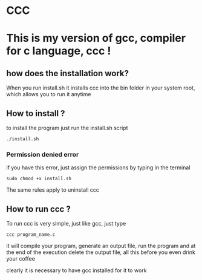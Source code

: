 # CCC 
# This is my version of gcc, compiler for c language, ccc !

## how does the installation work?
When you run install.sh it installs ccc into the bin folder in your system root, which allows you to run it anytime

## How to install ?
to install the program just run the install.sh script

```bash
./install.sh
```

### Permission denied error
if you have this error, just assign the permissions by typing in the terminal

```shell script
sudo chmod +x install.sh
```

The same rules apply to uninstall ccc


## How to run ccc ?
To run ccc is very simple, just like gcc, just type 

```shell
ccc program_name.c
```

it will compile your program, generate an output file, run the program and at the end of the execution delete the output file, all this before you even drink your coffee

clearly it is necessary to have gcc installed for it to work
